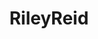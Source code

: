 ---
title: RileyReid
crosslinks:
- livven
- porninfifteenseconds
- PussyEnvy
- nsfwoutfits
- upset
- CandyCovered
- sloppykissing
- FaceFuck
- PornstarsXxx
- legwrap
- lewdgestures
- PremiumSnapReviews
- PornstarFashion
- smilers
- WtSSTaDaMiT
---